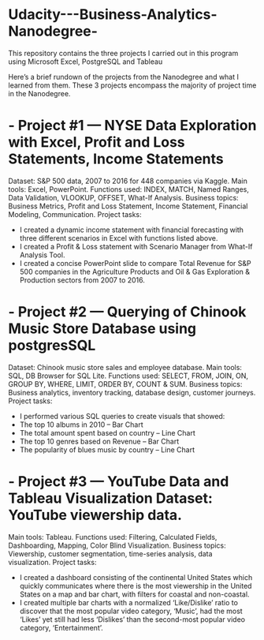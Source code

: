# Udacity---Business-Analytics-Nanodegree-
This repository contains the three projects I carried out in this program using Microsoft Excel, PostgreSQL and Tableau

Here’s a brief rundown of the projects from the Nanodegree and what I learned from them.
These 3 projects encompass the majority of project time in the Nanodegree.

# - Project #1 — NYSE Data Exploration with Excel, Profit and Loss Statements, Income Statements
Dataset: S&P 500 data, 2007 to 2016 for 448 companies via Kaggle. 
Main tools: Excel, PowerPoint.
Functions used: INDEX, MATCH, Named Ranges, Data Validation, VLOOKUP, OFFSET, What-If Analysis. 
Business topics: Business Metrics, Profit and Loss Statement, Income Statement, Financial Modeling, Communication.
Project tasks: 
* I created a dynamic income statement with financial forecasting with three different scenarios in Excel with functions listed above.
* I created a Profit & Loss statement with Scenario Manager from What-If Analysis Tool. 
* I created a concise PowerPoint slide to compare Total Revenue for S&P 500 companies in the Agriculture Products and Oil & Gas Exploration & Production sectors from 2007 to 2016.

# - Project #2 — Querying of Chinook Music Store Database using postgresSQL 
Dataset: Chinook music store sales and employee database.
Main tools: SQL, DB Browser for SQL Lite.
Functions used: SELECT, FROM, JOIN, ON, GROUP BY, WHERE, LIMIT, ORDER BY, COUNT & SUM.
Business topics: Business analytics, inventory tracking, database design, customer journeys.
Project tasks: 
* I performed various SQL queries to create visuals that showed:
* The top 10 albums in 2010 – Bar Chart
* The total amount spent based on country – Line Chart
* The top 10 genres based on Revenue – Bar Chart 
* The popularity of blues music by country – Line Chart

# - Project #3 — YouTube Data and Tableau Visualization Dataset: YouTube viewership data.
Main tools: Tableau. 
Functions used: Filtering, Calculated Fields, Dashboarding, Mapping, Color Blind Visualization.
Business topics: Viewership, customer segmentation, time-series analysis, data visualization.
Project tasks:
* I created a dashboard consisting of the continental United States which quickly communicates where there is the most viewership in the United States on a map and bar chart, with filters for coastal and non-coastal. 
* I created multiple bar charts with a normalized ‘Like/Dislike’ ratio to discover that the most popular video category, ‘Music’, had the most ‘Likes’ yet still had less ‘Dislikes’ than the second-most popular video category, ‘Entertainment’. 
